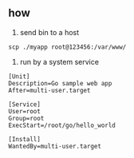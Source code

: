 
## how 

1.  send bin to  a host 
```
scp ./myapp root@123456:/var/www/
```
1. run by a system service
```service
[Unit]
Description=Go sample web app
After=multi-user.target

[Service]
User=root
Group=root
ExecStart=/root/go/hello_world

[Install]
WantedBy=multi-user.target

```


